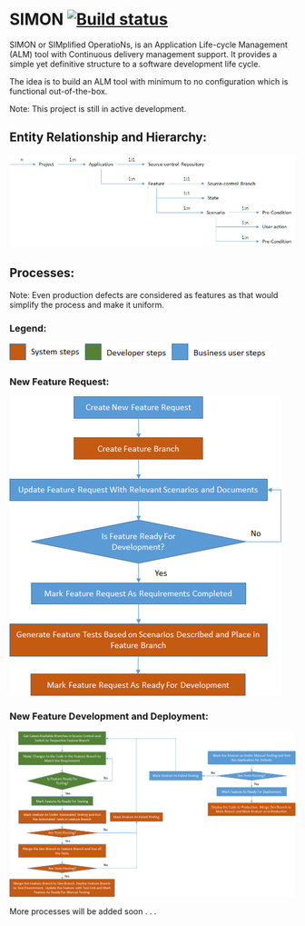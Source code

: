 # SIMON [![Build status](https://ci.appveyor.com/api/projects/status/yfgjd8a0s918f7ge)](https://ci.appveyor.com/project/mrshridhara/simon) #

SIMON or SIMplified OperatioNs, is an Application Life-cycle Management (ALM) tool with Continuous delivery management support. It provides a simple yet definitive structure to a software development life cycle.

The idea is to build an ALM tool with minimum to no configuration which is functional out-of-the-box.

Note: This project is still in active development.

## Entity Relationship and Hierarchy: ##

![Entity Hierarchy](entity-hierarchy.png)

## Processes: ##

Note: Even production defects are considered as features as that would simplify the process and make it uniform.

### Legend: ###

![Legend](process-legend.png)

### New Feature Request: ###

![New Feature Request](new-feature-request-process.png)

### New Feature Development and Deployment: ###

![New Feature Development](new-feature-development-process.png)

More processes will be added soon . . .
